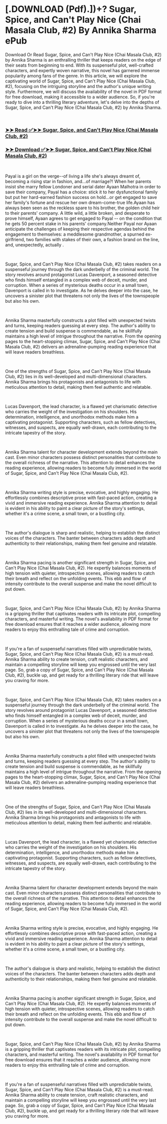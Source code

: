 # [.DOWNLOAD (Pdf).])+? Sugar, Spice, and Can't Play Nice (Chai Masala Club, #2) By Annika Sharma ePub

<p>Download Or Read Sugar, Spice, and Can't Play Nice (Chai Masala Club, #2) by Annika Sharma is an enthralling thriller that keeps readers on the edge of their seats from beginning to end. With its suspenseful plot, well-crafted characters, and expertly woven narrative, this novel has garnered immense popularity among fans of the genre. In this article, we will explore the captivating world of Sugar, Spice, and Can't Play Nice (Chai Masala Club, #2), focusing on the intriguing storyline and the author's unique writing style. Furthermore, we will discuss the availability of the novel in PDF format for free download, making it accessible to a wider audience. So, if you're ready to dive into a thrilling literary adventure, let's delve into the depths of Sugar, Spice, and Can't Play Nice (Chai Masala Club, #2) by Annika Sharma.</p>
<p>&nbsp;</p>

### [➤➤ Read ✅➤➤ Sugar, Spice, and Can't Play Nice (Chai Masala Club, #2)](https://pdfwebsitebooks.blogspot.com/id/61491995)

### [➤➤ Download ✅➤➤ Sugar, Spice, and Can't Play Nice (Chai Masala Club, #2)](https://pdfwebsitebooks.blogspot.com/id/61491995)

<p>&nbsp;</p>
<p>
  Payal is a girl on the verge--of living a life she's always dreamt of, becoming a rising star in fashion, and...of marriage?!
When her parents insist she marry fellow Londoner and serial dater Ayaan Malhotra in order to save their company, Payal has a choice: stick it to her dysfunctional family but put her hard-earned fashion success on hold...or get engaged to save her family's fortune and rescue her own dream-come-true life.Ayaan has always been seen as the reckless spare to his brother, the golden child heir to their parents' company. A little wild, a little broken, and desperate to prove himself, Ayaan agrees to get engaged to Payal -- on the condition that he gets 50 percent stake in his parents' company.Neither Payal nor Ayaan anticipate the challenges of keeping their respective agendas behind the engagement to themselves: a meddlesome grandmother, a spurned ex-girlfriend, two families with stakes of their own, a fashion brand on the line, and, unexpectedly, actually .</p>
<p>&nbsp;</p>
<p>Sugar, Spice, and Can't Play Nice (Chai Masala Club, #2) takes readers on a suspenseful journey through the dark underbelly of the criminal world. The story revolves around protagonist Lucas Davenport, a seasoned detective who finds himself entangled in a complex web of deceit, murder, and corruption. When a series of mysterious deaths occur in a small town, Davenport is called in to investigate. As he delves deeper into the case, he uncovers a sinister plot that threatens not only the lives of the townspeople but also his own.</p>
<p>&nbsp;</p>
<p>Annika Sharma masterfully constructs a plot filled with unexpected twists and turns, keeping readers guessing at every step. The author's ability to create tension and build suspense is commendable, as he skillfully maintains a high level of intrigue throughout the narrative. From the opening pages to the heart-stopping climax, Sugar, Spice, and Can't Play Nice (Chai Masala Club, #2) delivers an adrenaline-pumping reading experience that will leave readers breathless.</p>
<p>&nbsp;</p>
<p>One of the strengths of Sugar, Spice, and Can't Play Nice (Chai Masala Club, #2) lies in its well-developed and multi-dimensional characters. Annika Sharma brings his protagonists and antagonists to life with meticulous attention to detail, making them feel authentic and relatable.</p>
<p>&nbsp;</p>
<p>Lucas Davenport, the lead character, is a flawed yet charismatic detective who carries the weight of the investigation on his shoulders. His determination, intelligence, and unorthodox methods make him a captivating protagonist. Supporting characters, such as fellow detectives, witnesses, and suspects, are equally well-drawn, each contributing to the intricate tapestry of the story.</p>
<p>&nbsp;</p>
<p>Annika Sharma talent for character development extends beyond the main cast. Even minor characters possess distinct personalities that contribute to the overall richness of the narrative. This attention to detail enhances the reading experience, allowing readers to become fully immersed in the world of Sugar, Spice, and Can't Play Nice (Chai Masala Club, #2).</p>
<p>&nbsp;</p>
<p>Annika Sharma writing style is precise, evocative, and highly engaging. He effortlessly combines descriptive prose with fast-paced action, creating a vivid and immersive reading experience. Annika Sharma attention to detail is evident in his ability to paint a clear picture of the story's settings, whether it's a crime scene, a small town, or a bustling city.</p>
<p>&nbsp;</p>
<p>The author's dialogue is sharp and realistic, helping to establish the distinct voices of the characters. The banter between characters adds depth and authenticity to their relationships, making them feel genuine and relatable.</p>
<p>&nbsp;</p>
<p>Annika Sharma pacing is another significant strength in Sugar, Spice, and Can't Play Nice (Chai Masala Club, #2). He expertly balances moments of high tension with quieter, introspective scenes, allowing readers to catch their breath and reflect on the unfolding events. This ebb and flow of intensity contribute to the overall suspense and make the novel difficult to put down.</p>
<p>&nbsp;</p>
<p>Sugar, Spice, and Can't Play Nice (Chai Masala Club, #2) by Annika Sharma is a gripping thriller that captivates readers with its intricate plot, compelling characters, and masterful writing. The novel's availability in PDF format for free download ensures that it reaches a wider audience, allowing more readers to enjoy this enthralling tale of crime and corruption.</p>
<p>&nbsp;</p>
<p>If you're a fan of suspenseful narratives filled with unpredictable twists, Sugar, Spice, and Can't Play Nice (Chai Masala Club, #2) is a must-read. Annika Sharma ability to create tension, craft realistic characters, and maintain a compelling storyline will keep you engrossed until the very last page. So, grab a copy of Sugar, Spice, and Can't Play Nice (Chai Masala Club, #2), buckle up, and get ready for a thrilling literary ride that will leave you craving for more.</p>
<p>&nbsp;</p>
<p>Sugar, Spice, and Can't Play Nice (Chai Masala Club, #2) takes readers on a suspenseful journey through the dark underbelly of the criminal world. The story revolves around protagonist Lucas Davenport, a seasoned detective who finds himself entangled in a complex web of deceit, murder, and corruption. When a series of mysterious deaths occur in a small town, Davenport is called in to investigate. As he delves deeper into the case, he uncovers a sinister plot that threatens not only the lives of the townspeople but also his own.</p>
<p>&nbsp;</p>
<p>Annika Sharma masterfully constructs a plot filled with unexpected twists and turns, keeping readers guessing at every step. The author's ability to create tension and build suspense is commendable, as he skillfully maintains a high level of intrigue throughout the narrative. From the opening pages to the heart-stopping climax, Sugar, Spice, and Can't Play Nice (Chai Masala Club, #2) delivers an adrenaline-pumping reading experience that will leave readers breathless.</p>
<p>&nbsp;</p>
<p>One of the strengths of Sugar, Spice, and Can't Play Nice (Chai Masala Club, #2) lies in its well-developed and multi-dimensional characters. Annika Sharma brings his protagonists and antagonists to life with meticulous attention to detail, making them feel authentic and relatable.</p>
<p>&nbsp;</p>
<p>Lucas Davenport, the lead character, is a flawed yet charismatic detective who carries the weight of the investigation on his shoulders. His determination, intelligence, and unorthodox methods make him a captivating protagonist. Supporting characters, such as fellow detectives, witnesses, and suspects, are equally well-drawn, each contributing to the intricate tapestry of the story.</p>
<p>&nbsp;</p>
<p>Annika Sharma talent for character development extends beyond the main cast. Even minor characters possess distinct personalities that contribute to the overall richness of the narrative. This attention to detail enhances the reading experience, allowing readers to become fully immersed in the world of Sugar, Spice, and Can't Play Nice (Chai Masala Club, #2).</p>
<p>&nbsp;</p>
<p>Annika Sharma writing style is precise, evocative, and highly engaging. He effortlessly combines descriptive prose with fast-paced action, creating a vivid and immersive reading experience. Annika Sharma attention to detail is evident in his ability to paint a clear picture of the story's settings, whether it's a crime scene, a small town, or a bustling city.</p>
<p>&nbsp;</p>
<p>The author's dialogue is sharp and realistic, helping to establish the distinct voices of the characters. The banter between characters adds depth and authenticity to their relationships, making them feel genuine and relatable.</p>
<p>&nbsp;</p>
<p>Annika Sharma pacing is another significant strength in Sugar, Spice, and Can't Play Nice (Chai Masala Club, #2). He expertly balances moments of high tension with quieter, introspective scenes, allowing readers to catch their breath and reflect on the unfolding events. This ebb and flow of intensity contribute to the overall suspense and make the novel difficult to put down.</p>
<p>&nbsp;</p>
<p>Sugar, Spice, and Can't Play Nice (Chai Masala Club, #2) by Annika Sharma is a gripping thriller that captivates readers with its intricate plot, compelling characters, and masterful writing. The novel's availability in PDF format for free download ensures that it reaches a wider audience, allowing more readers to enjoy this enthralling tale of crime and corruption.</p>
<p>&nbsp;</p>
<p>If you're a fan of suspenseful narratives filled with unpredictable twists, Sugar, Spice, and Can't Play Nice (Chai Masala Club, #2) is a must-read. Annika Sharma ability to create tension, craft realistic characters, and maintain a compelling storyline will keep you engrossed until the very last page. So, grab a copy of Sugar, Spice, and Can't Play Nice (Chai Masala Club, #2), buckle up, and get ready for a thrilling literary ride that will leave you craving for more.</p>
<p>&nbsp;</p>
